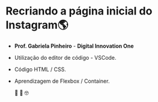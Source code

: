 # Recriando a página inicial do Instagram:earth_americas:

- **Prof. Gabriela Pinheiro**  - **Digital Innovation One**




- Utilização do editor de código - VSCode.

- Código HTML / CSS.

- Aprendizagem de Flexbox / Container.

  :robot:  :rocket:  :nerd_face:
  
  

  ​
